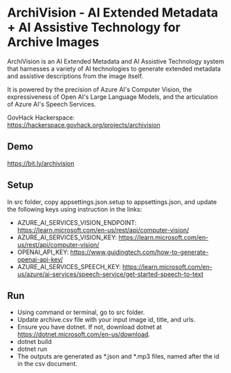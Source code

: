 # ArchiVision - AI Extended Metadata + AI Assistive Technology for Archive Images

ArchiVision is an AI Extended Metadata and AI Assistive Technology system that harnesses a variety of AI technologies to generate extended metadata and assistive descriptions from the image itself.

It is powered by the precision of Azure AI's Computer Vision, the expressiveness of Open AI's Large Language Models, and the articulation of Azure AI's Speech Services.

GovHack Hackerspace: https://hackerspace.govhack.org/projects/archivision

## Demo
https://bit.ly/archivision

## Setup
In src folder, copy appsettings.json.setup to appsettings.json, and update the following keys using instruction in the links:
- AZURE_AI_SERVICES_VISION_ENDPOINT: https://learn.microsoft.com/en-us/rest/api/computer-vision/
- AZURE_AI_SERVICES_VISION_KEY: https://learn.microsoft.com/en-us/rest/api/computer-vision/
- OPENAI_API_KEY: https://www.guidingtech.com/how-to-generate-openai-api-key/
- AZURE_AI_SERVICES_SPEECH_KEY: https://learn.microsoft.com/en-us/azure/ai-services/speech-service/get-started-speech-to-text

## Run
- Using command or terminal, go to src folder.
- Update archive.csv file with your input image id, title, and urls.
- Ensure you have dotnet. If not, download dotnet at https://dotnet.microsoft.com/en-us/download.
- dotnet build
- dotnet run
- The outputs are generated as *.json and *.mp3 files, named after the id in the csv document.
